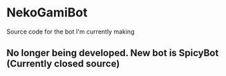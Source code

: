 # NekoGamiBot
Source code for the bot I'm currently making

## No longer being developed. New bot is SpicyBot (Currently closed source)
